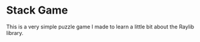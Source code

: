 # Stack Game
This is a very simple puzzle game I made to learn a little bit about the Raylib library.
